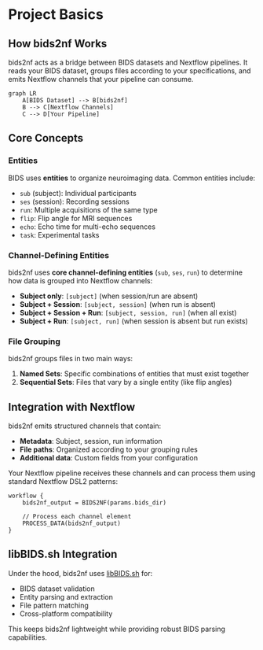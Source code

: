 # Project Basics

## How bids2nf Works

bids2nf acts as a bridge between BIDS datasets and Nextflow pipelines. It reads your BIDS dataset, groups files according to your specifications, and emits Nextflow channels that your pipeline can consume.

```mermaid
graph LR
    A[BIDS Dataset] --> B[bids2nf]
    B --> C[Nextflow Channels]
    C --> D[Your Pipeline]
```

## Core Concepts

### Entities

BIDS uses **entities** to organize neuroimaging data. Common entities include:

- `sub` (subject): Individual participants
- `ses` (session): Recording sessions  
- `run`: Multiple acquisitions of the same type
- `flip`: Flip angle for MRI sequences
- `echo`: Echo time for multi-echo sequences
- `task`: Experimental tasks

### Channel-Defining Entities

bids2nf uses **core channel-defining entities** (`sub`, `ses`, `run`) to determine how data is grouped into Nextflow channels:

- **Subject only**: `[subject]` (when session/run are absent)
- **Subject + Session**: `[subject, session]` (when run is absent)  
- **Subject + Session + Run**: `[subject, session, run]` (when all exist)
- **Subject + Run**: `[subject, run]` (when session is absent but run exists)

### File Grouping

bids2nf groups files in two main ways:

1. **Named Sets**: Specific combinations of entities that must exist together
2. **Sequential Sets**: Files that vary by a single entity (like flip angles)

## Integration with Nextflow

bids2nf emits structured channels that contain:
- **Metadata**: Subject, session, run information
- **File paths**: Organized according to your grouping rules
- **Additional data**: Custom fields from your configuration

Your Nextflow pipeline receives these channels and can process them using standard Nextflow DSL2 patterns:

```nextflow
workflow {
    bids2nf_output = BIDS2NF(params.bids_dir)
    
    // Process each channel element
    PROCESS_DATA(bids2nf_output)
}
```

## libBIDS.sh Integration

Under the hood, bids2nf uses [libBIDS.sh](https://github.com/CoBrALab/libBIDS.sh) for:
- BIDS dataset validation
- Entity parsing and extraction
- File pattern matching
- Cross-platform compatibility

This keeps bids2nf lightweight while providing robust BIDS parsing capabilities.